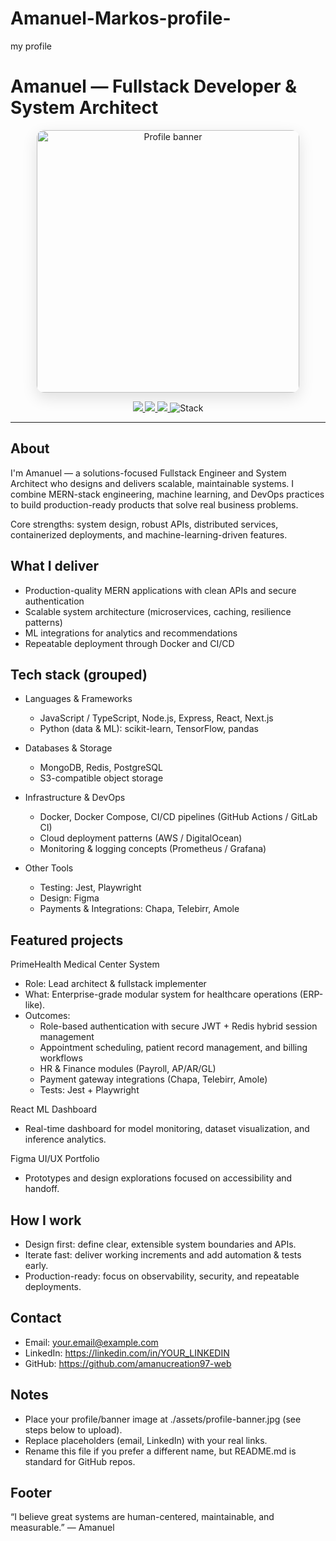 # Amanuel-Markos-profile-
my profile
# Amanuel — Fullstack Developer & System Architect

<p align="center">
  <img src="./assets/profile-banner.jpg" alt="Profile banner " width="420" style="border-radius:12px; box-shadow:0 8px 24px rgba(0,0,0,0.12)"/>
</p>

<p align="center">
  <a href="https://github.com/amanucreation97-web" alt="GitHub">
    <img src="https://img.shields.io/badge/GitHub-amanucreation97--web-181717?logo=github&logoColor=white" />
  </a>
  <a href="https://linkedin.com/in/YOUR_LINKEDIN" alt="LinkedIn">
    <img src="https://img.shields.io/badge/LinkedIn-Profile-0A66C2?logo=linkedin&logoColor=white" />
  </a>
  <a href="mailto:your.email@example.com" alt="Email">
    <img src="https://img.shields.io/badge/Email-your.email@example.com-D14836?logo=gmail&logoColor=white" />
  </a>
  <img src="https://img.shields.io/badge/Stack-MERN%20%2B%20ML-blue?style=flat-square" alt="Stack"/>
</p>

---

About
-----
I'm Amanuel — a solutions-focused Fullstack Engineer and System Architect who designs and delivers scalable, maintainable systems. I combine MERN-stack engineering, machine learning, and DevOps practices to build production-ready products that solve real business problems.

Core strengths: system design, robust APIs, distributed services, containerized deployments, and machine-learning-driven features.

What I deliver
--------------
- Production-quality MERN applications with clean APIs and secure authentication
- Scalable system architecture (microservices, caching, resilience patterns)
- ML integrations for analytics and recommendations
- Repeatable deployment through Docker and CI/CD

Tech stack (grouped)
--------------------
- Languages & Frameworks
  - JavaScript / TypeScript, Node.js, Express, React, Next.js
  - Python (data & ML): scikit-learn, TensorFlow, pandas

- Databases & Storage
  - MongoDB, Redis, PostgreSQL
  - S3-compatible object storage

- Infrastructure & DevOps
  - Docker, Docker Compose, CI/CD pipelines (GitHub Actions / GitLab CI)
  - Cloud deployment patterns (AWS / DigitalOcean)
  - Monitoring & logging concepts (Prometheus / Grafana)

- Other Tools
  - Testing: Jest, Playwright
  - Design: Figma
  - Payments & Integrations: Chapa, Telebirr, Amole

Featured projects
-----------------
PrimeHealth Medical Center System
- Role: Lead architect & fullstack implementer
- What: Enterprise-grade modular system for healthcare operations (ERP-like).
- Outcomes:
  - Role-based authentication with secure JWT + Redis hybrid session management
  - Appointment scheduling, patient record management, and billing workflows
  - HR & Finance modules (Payroll, AP/AR/GL)
  - Payment gateway integrations (Chapa, Telebirr, Amole)
  - Tests: Jest + Playwright

React ML Dashboard
- Real-time dashboard for model monitoring, dataset visualization, and inference analytics.

Figma UI/UX Portfolio
- Prototypes and design explorations focused on accessibility and handoff.

How I work
----------
- Design first: define clear, extensible system boundaries and APIs.
- Iterate fast: deliver working increments and add automation & tests early.
- Production-ready: focus on observability, security, and repeatable deployments.

Contact
-------
- Email: your.email@example.com
- LinkedIn: https://linkedin.com/in/YOUR_LINKEDIN
- GitHub: https://github.com/amanucreation97-web

Notes
-----
- Place your profile/banner image at ./assets/profile-banner.jpg (see steps below to upload).
- Replace placeholders (email, LinkedIn) with your real links.
- Rename this file if you prefer a different name, but README.md is standard for GitHub repos.

Footer
------
“I believe great systems are human-centered, maintainable, and measurable.” — Amanuel
